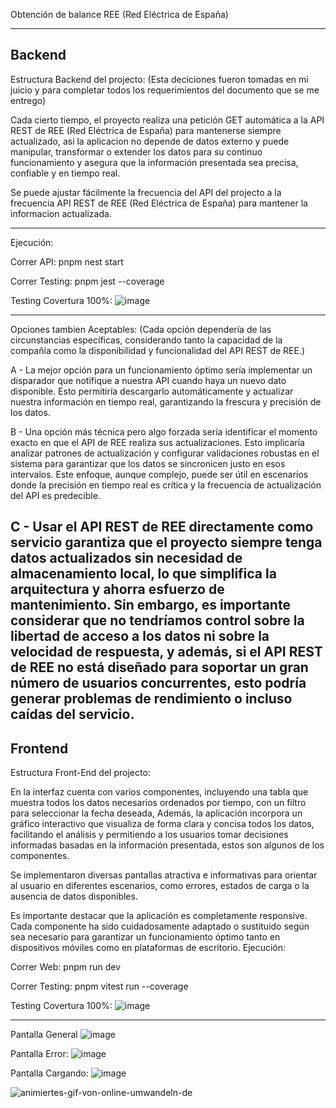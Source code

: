 Obtención de balance REE (Red Eléctrica de España)


-------------------------
Backend
-------------------------
Estructura Backend del projecto:
(Esta deciciones fueron tomadas en mi juicio y para completar todos los requerimientos del documento que se me entrego)

Cada cierto tiempo, el proyecto realiza una petición GET automática a la API REST de REE (Red Eléctrica de España) para mantenerse siempre actualizado, 
asi la aplicacion no depende de datos externo y puede manipular, transformar o extender los datos para su continuo funcionamiento y asegura que la información
presentada sea precisa, confiable y en tiempo real.

Se puede ajustar fácilmente la frecuencia del API del projecto a la frecuencia API REST de REE (Red Eléctrica de España) para mantener la informacion actualizada.


-------------------------


Ejecución:

Correr API: pnpm nest start

Correr Testing: pnpm jest --coverage

Testing Covertura 100%:
![image](https://github.com/user-attachments/assets/37478049-6ea4-4d57-8b2a-42ff32abe3c3)



-------------------------


Opciones tambien Aceptables:
(Cada opción dependería de las circunstancias específicas, considerando tanto la capacidad de la compañía como la disponibilidad y funcionalidad del API REST de REE.)

A - La mejor opción para un funcionamiento óptimo sería implementar un disparador que notifique a nuestra API cuando haya un nuevo dato disponible.
Esto permitiría descargarlo automáticamente y actualizar nuestra información en tiempo real, garantizando la frescura y precisión de los datos.

B - Una opción más técnica pero algo forzada sería identificar el momento exacto en que el API de REE realiza sus actualizaciones.
Esto implicaría analizar patrones de actualización y configurar validaciones robustas en el sistema para garantizar que los datos se sincronicen justo en esos intervalos.
Este enfoque, aunque complejo, puede ser útil en escenarios donde la precisión en tiempo real es crítica y la frecuencia de actualización del API es predecible.

C - Usar el API REST de REE directamente como servicio garantiza que el proyecto siempre tenga datos actualizados sin necesidad de almacenamiento local, lo que simplifica la arquitectura y ahorra esfuerzo de mantenimiento. Sin embargo, es importante considerar que no tendríamos control sobre la libertad de acceso a los datos ni sobre la velocidad de respuesta, y además, si el API REST de REE no está diseñado para soportar un gran número de usuarios concurrentes, esto podría generar problemas de rendimiento o incluso caídas del servicio.
--------------------------

Frontend
-------------------------
Estructura Front-End del projecto:

En la interfaz cuenta con varios componentes, incluyendo una tabla que muestra todos los datos necesarios ordenados por tiempo, con un filtro para seleccionar la fecha deseada, 
Además, la aplicación incorpora un gráfico interactivo que visualiza de forma clara y concisa todos los datos, facilitando el análisis y permitiendo a los usuarios tomar
decisiones informadas basadas en la información presentada, estos son algunos de los componentes.

Se implementaron diversas pantallas atractiva e informativas para orientar al usuario en diferentes escenarios, como errores, estados de carga o la ausencia de datos disponibles.

Es importante destacar que la aplicación es completamente responsive. Cada componente ha sido cuidadosamente adaptado o sustituido según sea necesario para garantizar un 
funcionamiento óptimo tanto en dispositivos móviles como en plataformas de escritorio.
Ejecución:

Correr Web: pnpm run dev

Correr Testing: pnpm vitest run --coverage  

Testing Covertura 100%:
![image](https://github.com/user-attachments/assets/610a58de-49b0-4c6f-b75c-2fbae87b290c)

--------------------------
 
Pantalla General
![image](https://github.com/user-attachments/assets/b75998ad-8dc4-45de-ad86-ea8246b5a031)

Pantalla Error:
![image](https://github.com/user-attachments/assets/5c09c179-4b69-4b80-9727-19d687e8357b)

Pantalla Cargando:
![image](https://github.com/user-attachments/assets/6254dbbb-c0ff-43ab-a657-843fda7b33ef)


![animiertes-gif-von-online-umwandeln-de](https://github.com/user-attachments/assets/453962b2-3db6-4cd6-8eea-40a8fd183561)

